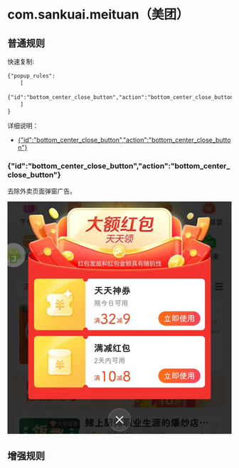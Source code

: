 # com.sankuai.meituan（美团）

## 普通规则

快速复制:
```
{"popup_rules":
    [
        {"id":"bottom_center_close_button","action":"bottom_center_close_button"}
    ]
}
```
详细说明：
- [{"id":"bottom_center_close_button","action":"bottom_center_close_button"}](#idbottom_center_close_buttonactionbottom_center_close_button)

### {"id":"bottom_center_close_button","action":"bottom_center_close_button"}
去除外卖页面弹窗广告。

![](./assets/bottom_center_close_button.jpg)

## 增强规则
